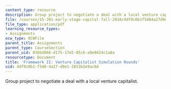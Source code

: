 ```yaml
---
content_type: resource
description: Group project to negotiate a deal with a local venture capitalist.
file: /courses/15-391-early-stage-capital-fall-2010/4df9c0b1f5484a27d9e12853b2e9ac6d_MIT15_391F10_assn3.pdf
file_type: application/pdf
learning_resource_types:
- Assignments
ocw_type: OCWFile
parent_title: Assignments
parent_type: CourseSection
parent_uid: 036bd066-d175-17e5-05c6-a9e0424c1a8a
resourcetype: Document
title: 'Framework II: Venture Capitalist Simulation Rounds'
uid: 4df9c0b1-f548-4a27-d9e1-2853b2e9ac6d
---
```

Group project to negotiate a deal with a local venture capitalist.

